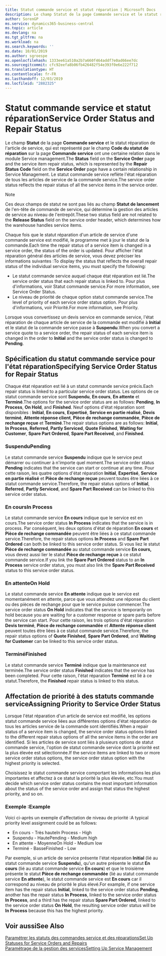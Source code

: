 ```yaml
---
title: Statut commande service et statut réparation | Microsoft Docs
description: Le champ Statut de la page Commande service et le statut réparation de l'article de service, qui est représenté par le champ Code du statut de réparation sur la page Commande service ont une certaine relation dans le module Service management. Le statut commande service reflète l'état réparation de tous les articles de service de la commande service.
author: SorenGP
ms.service: dynamics365-business-central
ms.topic: article
ms.devlang: na
ms.tgt_pltfrm: na
ms.workload: na
ms.search.keywords: ''
ms.date: 10/01/2019
ms.author: sgroespe
ms.openlocfilehash: 1333ee61a510a2b7a660f464addf7e0ad66ee7dc
ms.sourcegitcommit: cfc92eefa8b06fb426482f54e393f0e6e222f712
ms.translationtype: HT
ms.contentlocale: fr-FR
ms.lasthandoff: 12/03/2019
ms.locfileid: "2882325"
---
```

# <a name="service-order-status-and-repair-status"></a><span data-ttu-id="b6dca-104">Statut commande service et statut réparation</span><span class="sxs-lookup"><span data-stu-id="b6dca-104">Service Order Status and Repair Status</span></span>
<span data-ttu-id="b6dca-105">Le champ **Statut** de la page **Commande service** et le statut réparation de l'article de service, qui est représenté par le champ **Code du statut de réparation** sur la page **Commande service** ont une certaine relation dans le module Service management.</span><span class="sxs-lookup"><span data-stu-id="b6dca-105">The **Status** field on the **Service Order** page and the service item repair status, which is represented by the **Repair Status Code** field on the **Service Order** page have a certain relationship in Service Management.</span></span> <span data-ttu-id="b6dca-106">Le statut commande service reflète l'état réparation de tous les articles de service de la commande service.</span><span class="sxs-lookup"><span data-stu-id="b6dca-106">The service order status reflects the repair status of all the service items in the service order.</span></span>  

> [!NOTE]  
>  <span data-ttu-id="b6dca-107">Ces deux champs de statut ne sont pas liés au champ **Statut de lancement** de l'en\-tête de commande de service, qui détermine la gestion des articles de service au niveau de l'entrepôt.</span><span class="sxs-lookup"><span data-stu-id="b6dca-107">These two status field are not related to the **Release Status** field on the service order header, which determines how the warehouse handles service items.</span></span>  

 <span data-ttu-id="b6dca-108">Chaque fois que le statut réparation d'un article de service d'une commande service est modifié, le programme met à jour le statut de la commande.</span><span class="sxs-lookup"><span data-stu-id="b6dca-108">Each time the repair status of a service item is changed in a service order, the status of the order is updated.</span></span> <span data-ttu-id="b6dca-109">Pour afficher l'état réparation général des articles de service, vous devez préciser les informations suivantes :</span><span class="sxs-lookup"><span data-stu-id="b6dca-109">To display the status that reflects the overall repair status of the individual service items, you must specify the following:</span></span>  

* <span data-ttu-id="b6dca-110">Le statut commande service auquel chaque état réparation est lié.</span><span class="sxs-lookup"><span data-stu-id="b6dca-110">The service order status that each repair status is linked to.</span></span> <span data-ttu-id="b6dca-111">Pour plus d'informations, voir Statut commande service.</span><span class="sxs-lookup"><span data-stu-id="b6dca-111">For more information, see Service Order Status.</span></span>  
* <span data-ttu-id="b6dca-112">Le niveau de priorité de chaque option statut commande service.</span><span class="sxs-lookup"><span data-stu-id="b6dca-112">The level of priority of each service order status option.</span></span> <span data-ttu-id="b6dca-113">Pour plus d'informations, voir Priorité.</span><span class="sxs-lookup"><span data-stu-id="b6dca-113">For more information, see Priority.</span></span>  

 <span data-ttu-id="b6dca-114">Lorsque vous convertissez un devis service en commande service, l'état réparation de chaque article de service de la commande est modifié à **Initial** et le statut de la commande service passe à **Suspendu**.</span><span class="sxs-lookup"><span data-stu-id="b6dca-114">When you convert a service quote to a service order, the repair status of each service item is changed in the order to **Initial** and the service order status is changed to **Pending**.</span></span>  

## <a name="specifying-service-order-status-for-repair-status"></a><span data-ttu-id="b6dca-115">Spécification du statut commande service pour l'état réparation</span><span class="sxs-lookup"><span data-stu-id="b6dca-115">Specifying Service Order Status for Repair Status</span></span>  
<span data-ttu-id="b6dca-116">Chaque état réparation est lié à un statut commande service précis.</span><span class="sxs-lookup"><span data-stu-id="b6dca-116">Each repair status is linked to a particular service order status.</span></span> <span data-ttu-id="b6dca-117">Les options de ce statut commande service sont **Suspendu**, **En cours**, **En attente** et **Terminé**.</span><span class="sxs-lookup"><span data-stu-id="b6dca-117">The options for the service order status are as follows: **Pending**, **In Process**, **On Hold**, and **Finished**.</span></span> <span data-ttu-id="b6dca-118">Neuf options d'état réparation sont disponibles : **Initial**, **En cours**, **Expertisé**, **Service en partie réalisé**, **Devis terminé**, **Attente réponse client**, **Pièce de rechange commandée**, **Pièce de rechange reçue** et **Terminé**.</span><span class="sxs-lookup"><span data-stu-id="b6dca-118">The repair status options are as follows: **Initial**, **In Process**, **Referred**, **Partly Serviced**, **Quote Finished**, **Waiting for Customer**, **Spare Part Ordered**, **Spare Part Received**, and **Finished**.</span></span>  

### <a name="pending"></a><span data-ttu-id="b6dca-119">Suspendu</span><span class="sxs-lookup"><span data-stu-id="b6dca-119">Pending</span></span>  
<span data-ttu-id="b6dca-120">Le statut commande service **Suspendu** indique que le service peut démarrer ou continuer à n'importe quel moment.</span><span class="sxs-lookup"><span data-stu-id="b6dca-120">The service order status **Pending** indicates that the service can start or continue at any time.</span></span> <span data-ttu-id="b6dca-121">Pour cette raison, les quatre options d'état réparation **Initial**, **Expertisé**, **Service en partie réalisé** et **Pièce de rechange reçue** peuvent toutes être liées à ce statut commande service.</span><span class="sxs-lookup"><span data-stu-id="b6dca-121">Therefore, the repair status options of **Initial**, **Referred**, **Partly Serviced**, and **Spare Part Received** can be linked to this service order status.</span></span>  

### <a name="in-process"></a><span data-ttu-id="b6dca-122">En cours</span><span class="sxs-lookup"><span data-stu-id="b6dca-122">In Process</span></span>  
<span data-ttu-id="b6dca-123">Le statut commande service **En cours** indique que le service est en cours.</span><span class="sxs-lookup"><span data-stu-id="b6dca-123">The service order status **In Process** indicates that the service is in process.</span></span> <span data-ttu-id="b6dca-124">Par conséquent, les deux options d'état de réparation **En cours** et **Pièce de rechange commandée** peuvent être liées à ce statut commande service.</span><span class="sxs-lookup"><span data-stu-id="b6dca-124">Therefore, the repair status options **In Process** and **Spare Part Ordered** can both be linked to this service order status.</span></span> <span data-ttu-id="b6dca-125">Si vous liez le statut **Pièce de rechange commandée** au statut commande service **En cours,** vous devez aussi lier le statut **Pièce de rechange reçue** à ce statut commande service.</span><span class="sxs-lookup"><span data-stu-id="b6dca-125">If you link the **Spare Part Ordered** status to an **In Process** service order status, you must also link the **Spare Part Received** status to this service order status.</span></span>  

### <a name="on-hold"></a><span data-ttu-id="b6dca-126">En attente</span><span class="sxs-lookup"><span data-stu-id="b6dca-126">On Hold</span></span>  
<span data-ttu-id="b6dca-127">Le statut commande service **En attente** indique que le service est momentanément en attente, parce que vous attendez une réponse du client ou des pièces de rechange pour que le service puisse commencer.</span><span class="sxs-lookup"><span data-stu-id="b6dca-127">The service order status **On Hold** indicates that the service is temporarily on hold because you are waiting for a customer response or spare parts before the service can start.</span></span> <span data-ttu-id="b6dca-128">Pour cette raison, les trois options d'état réparation **Devis terminé**, **Pièce de rechange commandée** et **Attente réponse client** peuvent toutes être liées à ce statut commande service.</span><span class="sxs-lookup"><span data-stu-id="b6dca-128">Therefore, the repair status options of **Quote Finished**, **Spare Part Ordered**, and **Waiting for Customer** can be linked to this service order status.</span></span>  

### <a name="finished"></a><span data-ttu-id="b6dca-129">Terminé</span><span class="sxs-lookup"><span data-stu-id="b6dca-129">Finished</span></span>  
<span data-ttu-id="b6dca-130">Le statut commande service **Terminé** indique que la maintenance est terminée.</span><span class="sxs-lookup"><span data-stu-id="b6dca-130">The service order status **Finished** indicates that the service has been completed.</span></span> <span data-ttu-id="b6dca-131">Pour cette raison, l'état réparation **Terminé** est lié à ce statut.</span><span class="sxs-lookup"><span data-stu-id="b6dca-131">Therefore, the **Finished** repair status is linked to this status.</span></span>  

## <a name="assigning-priority-to-service-order-status"></a><span data-ttu-id="b6dca-132">Affectation de priorité à des statuts commande service</span><span class="sxs-lookup"><span data-stu-id="b6dca-132">Assigning Priority to Service Order Status</span></span>  
<span data-ttu-id="b6dca-133">Lorsque l'état réparation d'un article de service est modifié, les options statut commande service liées aux différentes options d'état réparation de tous les articles service de la commande sont identifiés.</span><span class="sxs-lookup"><span data-stu-id="b6dca-133">When a repair status of a service item is changed, the service order status options linked to the different repair status options of all the service items in the order are identified.</span></span> <span data-ttu-id="b6dca-134">Si les articles de service sont liés à plusieurs options de statut commande service, l'option de statut commande service dont la priorité est la plus élevée est sélectionnée.</span><span class="sxs-lookup"><span data-stu-id="b6dca-134">If the service items are linked to two or more service order status options, the service order status option with the highest priority is selected.</span></span>  

<span data-ttu-id="b6dca-135">Choisissez le statut commande service comportant les informations les plus importantes et affectez à ce statut la priorité la plus élevée, etc.</span><span class="sxs-lookup"><span data-stu-id="b6dca-135">You must decide which service order status contains the most important information about the status of the service order and assign that status the highest priority, and so on.</span></span>  

### <a name="example"></a><span data-ttu-id="b6dca-136">Exemple :</span><span class="sxs-lookup"><span data-stu-id="b6dca-136">Example</span></span>  
<span data-ttu-id="b6dca-137">Voici ci-après un exemple d'affectation de niveau de priorité :</span><span class="sxs-lookup"><span data-stu-id="b6dca-137">A typical priority level assignment could be as follows:</span></span>  

* <span data-ttu-id="b6dca-138">En cours - Très haute</span><span class="sxs-lookup"><span data-stu-id="b6dca-138">In Process - High</span></span>  
* <span data-ttu-id="b6dca-139">Suspendu - Haute</span><span class="sxs-lookup"><span data-stu-id="b6dca-139">Pending - Medium high</span></span>  
* <span data-ttu-id="b6dca-140">En attente - Moyenne</span><span class="sxs-lookup"><span data-stu-id="b6dca-140">On Hold - Medium low</span></span>  
* <span data-ttu-id="b6dca-141">Terminé - Basse</span><span class="sxs-lookup"><span data-stu-id="b6dca-141">Finished - Low</span></span>  

<span data-ttu-id="b6dca-142">Par exemple, si un article de service présente l'état réparation **Initial** (lié au statut commande service **Suspendu**), qu'un autre présente le statut **En cours** (lié au statut commande service **En cours**) et que le troisième présente le statut **Pièce de rechange commandée** (lié au statut commande service **En attente**), le statut commande service est **En cours** car il correspond au niveau de priorité le plus élevé.</span><span class="sxs-lookup"><span data-stu-id="b6dca-142">For example, if one service item has the repair status **Initial**, linked to the service order status **Pending**, another has the repair status **In Process**, linked to the service order status **In Process**, and a third has the repair status **Spare Part Ordered**, linked to the service order status **On Hold**, the resulting service order status will be **In Process** because this has the highest priority.</span></span>  

## <a name="see-also"></a><span data-ttu-id="b6dca-143">Voir aussi</span><span class="sxs-lookup"><span data-stu-id="b6dca-143">See Also</span></span>  
[<span data-ttu-id="b6dca-144">Paramétrer les statuts des commandes service et des réparations</span><span class="sxs-lookup"><span data-stu-id="b6dca-144">Set Up Statuses for Service Orders and Repairs</span></span>](service-order-repair-status.md)  
[<span data-ttu-id="b6dca-145">Paramétrage de la gestion des services</span><span class="sxs-lookup"><span data-stu-id="b6dca-145">Setting Up Service Management</span></span>](service-setup-service.md)  
